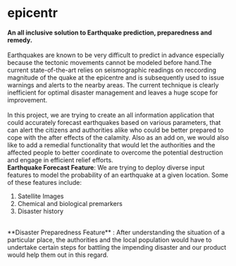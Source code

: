 # epicentr
**An all inclusive solution to Earthquake prediction, preparedness and remedy.** <br/>
<br/>
Earthquakes are known to be very difficult to predict in advance especially because the tectonic movements cannot be modeled before hand.The current state-of-the-art relies on seismographic readings on reccording magnitude of the quake at the epicentre and is subsequently used to issue warnings and alerts to the nearby areas. The current technique is clearly inefficient for optimal disaster management and leaves a huge scope for improvement.
<br/>
<br/>
In this project, we are trying to create an all information application that could accurately forecast earthquakes based on various parameters, that can alert the citizens and authorities alike who could be better prepared to cope with the after effects of the calamity.
Also as an add on, we would also like to add a remedial functionality that would let the authorities and the affected people to better coordinate to overcome the potential destruction and engage in efficient relief efforts. 
<br/>
**Earthquake Forecast Feature**: We are trying to deploy diverse input features to model the probability of an earthquake at a given location. Some of these features include: <br/>
1) Satellite Images
2) Chemical and biological premarkers
3) Disaster history
<br/>
**Disaster Preparedness Feature** : After understanding the situation of a particular place, the authorities and the local population would have to undertake certain steps for battling the impending disaster and our product would help them out in this regard.


